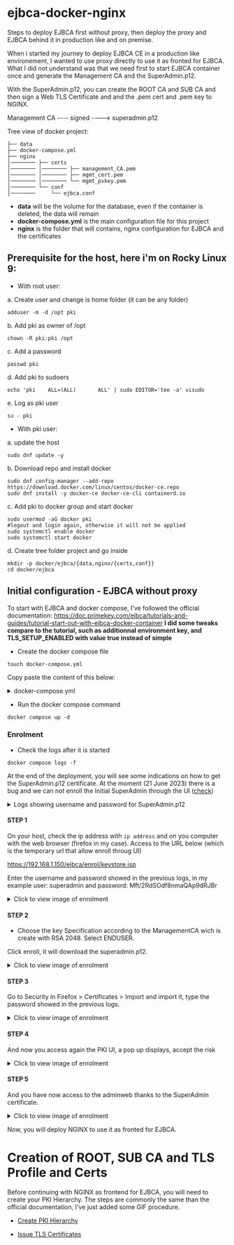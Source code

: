 # ejbca-docker-nginx
Steps to deploy EJBCA first without proxy, then deploy the proxy and EJBCA behind it in production like and on premise.

When i started my journey to deploy EJBCA CE in a production like environement, I wanted to use proxy directly to use it as fronted for EJBCA.
What I did not understand was that we need first to start EJBCA container once and generate the Management CA and the SuperAdmin.p12. 

With the SuperAdmin.p12, you can create the ROOT CA and SUB CA and then sign a Web TLS Certificate and and the .pem cert and .pem key to NGINX.

Management CA ---- signed ----> superadmin.p12 

Tree view of docker project:

```
├── data
├── docker-compose.yml
├── nginx
│──────── ├── certs
│──────── │──────── ├── management_CA.pem
│──────── │──────── ├── mgmt_cert.pem
│──────── │──────── └── mgmt_pvkey.pem
│──────── └── conf
│────────     └── ejbca.conf
```

- **data** will be the volume for the database, even if the container is deleted, the data will remain
- **docker-compose.yml** is the main configuration file for this project
- **nginx** is the folder that will contains, nginx configuration for EJBCA and the certificates

## Prerequisite for the host, here i'm on Rocky Linux 9:

- With root user:

a. Create user and change is home folder (it can be any folder)
```
adduser -m -d /opt pki
```

b. Add pki as owner of /opt
```
chown -R pki:pki /opt
```

c. Add a password
```
passwd pki
```

d. Add pki to sudoers
```
echo 'pki    ALL=(ALL)       ALL' | sudo EDITOR='tee -a' visudo
```

e. Log as pki user
```
su - pki
```

- With pki user:

a. update the host
```
sudo dnf update -y
```

b. Download repo and install docker
```
sudo dnf config-manager --add-repo https://download.docker.com/linux/centos/docker-ce.repo
sudo dnf install -y docker-ce docker-ce-cli containerd.io
```

c. Add pki to docker group and start docker
```
sudo usermod -aG docker pki
#logout and login again, otherwise it will not be applied 
sudo systemctl enable docker
sudo systemctl start docker
```

d. Create tree folder project and go inside
```
mkdir -p docker/ejbca/{data,nginx/{certs,conf}}
cd docker/ejbca
```

## Initial configuration - EJBCA without proxy
To start with EJBCA and docker compose, I've followed the official documentation: https://doc.primekey.com/ejbca/tutorials-and-guides/tutorial-start-out-with-ejbca-docker-container
**I did some tweaks compare to the tutorial, such as additionnal environment key, and TLS_SETUP_ENABLED with value true instead of simple**

- Create the docker compose file

```
touch docker-compose.yml
```

Copy paste the content of this below:

<details>

<summary> docker-compose.yml</summary>

```
version: '3.9'

services:
  ejbca-database:
    container_name: ejbca-database
    image: mariadb:latest
    restart: always
    command: mysqld --character-set-server=utf8 --collation-server=utf8_bin --log-bin
    #check your user id with the command "id", applying ID user as owner on volume, otherwise systemd-coredump has ownership
    user: "1001:1001"
    networks:
      - database-bridge
    environment:
      - MYSQL_ROOT_PASSWORD=foo123
      - MYSQL_DATABASE=ejbca
      - MYSQL_USER=ejbca
      - MYSQL_PASSWORD=ejbca
    volumes:
      - ./data:/var/lib/mysql:rw

  ejbca-node1:
    hostname: ejbca-node1
    container_name: ejbca
    image: keyfactor/ejbca-ce:latest
    depends_on:
      - ejbca-database
    networks:
      - database-bridge
      - ejbca-bridge
    environment:
      - DATABASE_JDBC_URL=jdbc:mariadb://ejbca-database:3306/ejbca?characterEncoding=UTF-8
      - LOG_LEVEL_APP=INFO
      - LOG_LEVEL_SERVER=INFO
      - TLS_SETUP_ENABLED=true
      - DATABASE_USER=ejbca
      - DATABASE_PASSWORD=ejbca
      - PASSWORD_ENCRYPTION_KEY=changeit
      - CA_KEYSTOREPASS=changeit
      - EJBCA_CLI_DEFAULTPASSWORD=changeit
      - EJBCA_CLI_DEFAULT_USERNAME=ejbca
      - EJBCA_CLI_DEFAULT_PASSWORD=changeit
      - TZ=Europe/Paris
   ports:
      - "80:8080"
      - "443:8443"

networks:
  database-bridge:
    driver: bridge
  ejbca-bridge:
    driver: bridge
```
  
</details>

- Run the docker compose command
```
docker compose up -d
```

### Enrolment
- Check the logs after it is started

```
docker compose logs -f
```

At the end of the deployment, you will see some indications on how to get the SuperAdmin.p12 certificate.
At the moment (21 June 2023) there is a bug and we can not enroll the Initial SuperAdmin through the UI ([check](https://github.com/Keyfactor/ejbca-ce/discussions/302#discussioncomment-6228311)) 

<details>

<summary> Logs showing username and password for SuperAdmin.p12 </summary>

```
Health check now reports application status at /ejbca/publicweb/healthcheck/ejbcahealth
ejbca            *********************************************************************************************
ejbca            *                                                                                           *
ejbca            * A fresh installation was detected and a ManagementCA was created for your initial         *
ejbca            * administration of the system.                                                             *
ejbca            *                                                                                           *
ejbca            * Initial SuperAdmin client certificate enrollment URL (adapt port to your mapping):        *
ejbca            *                                                                                           *
ejbca            *   URL:      https://ejbca-node1:443/ejbca/ra/enrollwithusername.xhtml?username=superadmin *
ejbca            *   Password: Mft/2RdSOdf8nmaQAp9dRJBr                                                      *
ejbca            *                                                                                           *
ejbca            * Once the P12 is downloaded, use "Mft/2RdSOdf8nmaQAp9dRJBr" to import it.                  *
ejbca            *                                                                                           *
ejbca            *********************************************************************************************

```

</details>

#### STEP 1

On your host, check the ip address with `ip address` and on you computer with the web browser (firefox in my case).
Access to the URL below (which is the temporary url that allow enroll throug UI)

https://192.168.1.150/ejbca/enrol/keystore.jsp

Enter the username and password showed in the previous logs, in my example user: superadmin and password: Mft/2RdSOdf8nmaQAp9dRJBr

<details>
<summary> Click to view image of enrolment </summary>
  
  ![image](https://github.com/s0p4L1N/ejbca-docker-nginx/assets/92848369/83df834b-1da4-4cd4-8468-2aa2242f3c3d)
  
</details>


#### STEP 2

- Choose the key Specification according to the ManagementCA wich is create with RSA 2048. Select ENDUSER.

Click enroll, it will download the superadmin.p12.

<details>
<summary> Click to view image of enrolment </summary>
  
  ![image](https://github.com/s0p4L1N/ejbca-docker-nginx/assets/92848369/c14ba975-2746-458e-a5f1-9edc6af0c80a)
  
</details>


#### STEP 3

Go to Security in Firefox > Certificates > Import and import it, type the password showed in the previous logs.
<details>
<summary> Click to view image of enrolment </summary>
  
  ![image](https://github.com/s0p4L1N/ejbca-docker-nginx/assets/92848369/ea9ed7c0-7015-4494-add5-e9e45f0d1e54)
  
</details>

#### STEP 4
And now you access again the PKI UI, a pop up displays, accept the risk


<details>
<summary> Click to view image of enrolment </summary>
  
  ![image](https://github.com/s0p4L1N/ejbca-docker-nginx/assets/92848369/6a943093-7655-4fe8-858e-8740889769e2)
  
</details>

#### STEP 5
And you have now access to the adminweb thanks to the SuperAdmin certificate.
<details>
<summary> Click to view image of enrolment </summary>
  
  ![image](https://github.com/s0p4L1N/ejbca-docker-nginx/assets/92848369/b2e67666-530e-4d10-a992-556c7f0125e9)

</details>

Now, you will deploy NGINX to use it as fronted for EJBCA.

# Creation of ROOT, SUB CA and TLS Profile and Certs

Before continuing with NGINX as frontend for EJBCA, you will need to create your PKI Hierarchy.
The steps are commonly the same than the official documentation, I've just added some GIF procedure.

- [Create PKI Hierarchy](https://github.com/s0p4L1N/ejbca-docker-nginx/blob/main/tutorial-create-a-pki-hierarchy-in-ejbca.md)

- [Issue TLS Certificates](https://github.com/s0p4L1N/ejbca-docker-nginx/blob/main/tutorial-issue-tls-server-certificates-with-ejbca.md)


# 

